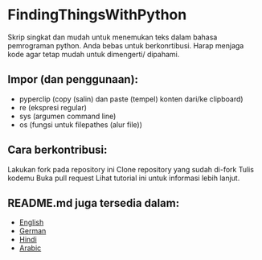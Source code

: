 # FindingThingsWithPython
Skrip singkat dan mudah untuk menemukan teks dalam bahasa pemrograman python.
Anda bebas untuk berkonrtibusi. Harap menjaga kode agar tetap mudah untuk dimengerti/ dipahami.

## Impor (dan penggunaan):
- pyperclip (copy (salin) dan paste (tempel) konten dari/ke clipboard)
- re (ekspresi regular)
- sys (argumen command line)
- os (fungsi untuk filepathes (alur file))

## Cara berkontribusi:
Lakukan fork pada repository ini
Clone repository yang sudah di-fork
Tulis kodemu
Buka pull request
Lihat tutorial ini untuk informasi lebih lanjut.

## README.md juga tersedia dalam:
- [English](README.md)
- [German](README_de.md)
- [Hindi](README_hi.md)
- [Arabic](README_ar.md)
